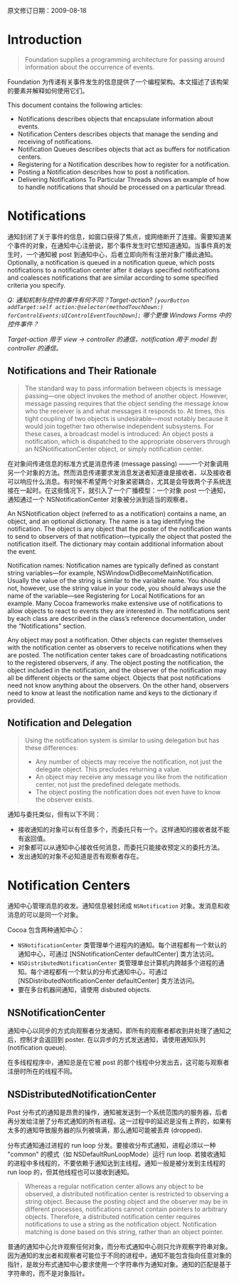 <title>Notification Programming Topics</title>

原文修订日期：2009-08-18

# Introduction #

> Foundation supplies a programming architecture for passing around information about the occurrence of events.

Foundation 为传递有关事件发生的信息提供了一个编程架构。本文描述了该构架的要素并解释如何使用它们。

This document contains the following articles:

- Notifications describes objects that encapsulate information about events.
- Notification Centers describes objects that manage the sending and receiving of notifications.
- Notification Queues describes objects that act as buffers for notification centers.
- Registering for a Notification describes how to register for a notification.
- Posting a Notification describes how to post a notification.
- Delivering Notifications To Particular Threads shows an example of how to handle notifications that should be processed on a particular thread.

# Notifications #

通知封闭了关于事件的信息，如窗口获得了焦点，或网络断开了连接。需要知道某个事件的对象，在通知中心注册说，那个事件发生时它想知道通知。当事件真的发生时，一个通知被 post 到通知中心，后者立即向所有注册对象广播此通知。Optionally, a notification is queued in a notification queue, which posts notifications to a notification center after it delays specified notifications and coalesces notifications that are similar according to some specified criteria you specify.

*Q: 通知机制与控件的事件有何不同？Target-action? `[yourButton addTarget:self action:@selector(methodTouchDown:) forControlEvents:UIControlEventTouchDown];` 哪个更像 Windows Forms 中的控件事件？*

*Target-action 用于 view -> controller 的通信，notification 用于 model 到 controller 的通信。*

## Notifications and Their Rationale ##

> The standard way to pass information between objects is message passing—one object invokes the method of another object. However, message passing requires that the object sending the message know who the receiver is and what messages it responds to. At times, this tight coupling of two objects is undesirable—most notably because it would join together two otherwise independent subsystems. For these cases, a broadcast model is introduced: An object posts a notification, which is dispatched to the appropriate observers through an NSNotificationCenter object, or simply notification center.

在对象间传递信息的标准方式是消息传递 (message passing) ——一个对象调用另一个对象的方法。然而消息传递要求发消息发送者知道谁是接收者、以及接收者可以响应什么消息。有时候不希望两个对象紧密耦合，尤其是会导致两个子系统连接在一起时。在这些情况下，就引入了一个广播模型：一个对象 post 一个通知，通知通过一个 NSNotificationCenter 对象被分派到适当的观察者。

An NSNotification object (referred to as a notification) contains a name, an object, and an optional dictionary. The name is a tag identifying the notification. The object is any object that the poster of the notification wants to send to observers of that notification—typically the object that posted the notification itself. The dictionary may contain additional information about the event.

Notification names: Notification names are typically defined as constant string variables—for example, NSWindowDidBecomeMainNotification. Usually the value of the string is similar to the variable name. You should not, however, use the string value in your code, you should always use the name of the variable—see Registering for Local Notifications for an example.
Many Cocoa frameworks make extensive use of notifications to allow objects to react to events they are interested in. The notifications sent by each class are described in the class’s reference documentation, under the “Notifications” section.

Any object may post a notification. Other objects can register themselves with the notification center as observers to receive notifications when they are posted. The notification center takes care of broadcasting notifications to the registered observers, if any. The object posting the notification, the object included in the notification, and the observer of the notification may all be different objects or the same object. Objects that post notifications need not know anything about the observers. On the other hand, observers need to know at least the notification name and keys to the dictionary if provided.

## Notification and Delegation ##

> Using the notification system is similar to using delegation but has these differences:
>
> - Any number of objects may receive the notification, not just the delegate object. This precludes returning a value.
> - An object may receive any message you like from the notification center, not just the predefined delegate methods.
> - The object posting the notification does not even have to know the observer exists.

通知与委托类似，但有以下不同：

- 接收通知的对象可以有任意多个，而委托只有一个。这样通知的接收者就不能有返回值。
- 对象都可以从通知中心接收任何消息，而委托只能接收预定义的委托方法。
- 发出通知的对象不必知道是否有观察者存在。

# Notification Centers #

通知中心管理消息的收发。通知信息被封闭成 `NSNotification` 对象。发消息和收消息的可以是同一个对象。

Cocoa 包含两种通知中心：

- `NSNotificationCenter` 类管理单个进程内的通知。每个进程都有一个默认的通知中心，可通过 [NSNotificationCenter defaultCenter] 类方法访问。
- `NSDistributedNotificationCenter` 类管理单台计算机内跨越多个进程的通知。每个进程都有一个默认的分布式通知中心，可通过 [NSDistributedNotificationCenter defaultCenter] 类方法访问。
- 要在多台机器间通知，请使用 disbuted objects.

## NSNotificationCenter ##

通知中心以同步的方式向观察者分发通知，即所有的观察者都收到并处理了通知之后，控制才会返回到 poster. 在以异步的方式发送通知，请使用通知队列 (notification queue).

在多线程程序中，通知总是在它被 post 的那个线程中分发出去，这可能与观察者注册时所在的线程不同。

## NSDistributedNotificationCenter ##

Post 分布式的通知是昂贵的操作，通知被发送到一个系统范围内的服务器，后者再分发给注册了分布式通知的所有进程。这一过程中的延迟是没有上界的，如果有太多的通知导致服务器的队列被填满，那么通知可能被丢弃 (dropped).

分布式通知通过进程的 run loop 分发。要接收分布式通知，进程必须以一种 "common" 的模式（如 NSDefaultRunLoopMode）运行 run loop. 若接收通知的进程中多线程的，不要依赖于通知达到主线程。通知一般是被分发到主线程的 run loop 的，但其他线程也可以接收到通知。

> Whereas a regular notification center allows any object to be observed, a distributed notification center is restricted to observing a string object. Because the posting object and the observer may be in different processes, notifications cannot contain pointers to arbitrary objects. Therefore, a distributed notification center requires notifications to use a string as the notification object. Notification matching is done based on this string, rather than an object pointer.

普通的通知中心允许观察任何对象，而分布式通知中心则只允许观察字符串对象。因为通知的发出者和观察者可能位于不同的进程中，通知不能包含指向任意对象的指针，是故分布式通知中心要求使用一个字符串作为通知对象。通知的匹配是基于字符串的，而不是对象指针。